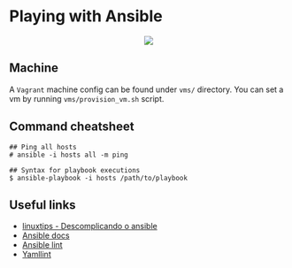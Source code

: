 # Playing with Ansible

<p align="center">
    <img src="https://avatars.githubusercontent.com/u/1507452?s=200&v=4">
<p>

## Machine

A `Vagrant` machine config can be found under `vms/` directory. You can set a vm by running `vms/provision_vm.sh` script.

## Command cheatsheet

``` shell
## Ping all hosts
# ansible -i hosts all -m ping

## Syntax for playbook executions
$ ansible-playbook -i hosts /path/to/playbook
```

## Useful links

- [linuxtips - Descomplicando o ansible](https://www.linuxtips.io/products/treinamento-descomplicando-o-ansible)
- [Ansible docs](https://docs.ansible.com/)
- [Ansible lint](https://ansible-lint.readthedocs.io/)
- [Yamllint](https://yamllint.readthedocs.io/en/stable/)
